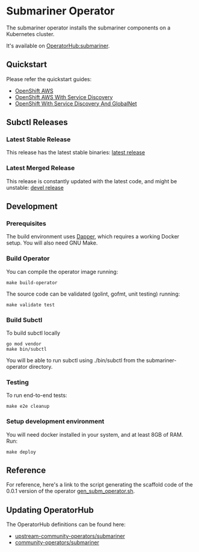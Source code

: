 # Submariner Operator

The submariner operator installs the submariner components on a Kubernetes cluster.

It's available on [OperatorHub:submariner](https://operatorhub.io/operator/submariner).

## Quickstart

Please refer the quickstart guides:

* [OpenShift AWS](https://submariner-io.github.io/quickstart/openshift)
* [OpenShift AWS With Service Discovery](https://submariner-io.github.io/quickstart/openshiftsd)
* [OpenShift With Service Discovery And GlobalNet](https://submariner-io.github.io/quickstart/openshiftgn/)

## Subctl Releases

### Latest Stable Release

This release has the latest stable binaries:
[latest release](https://github.com/submariner-io/submariner-operator/releases/latest)

### Latest Merged Release

This release is constantly updated with the latest code, and might be unstable:
[devel release](https://github.com/submariner-io/submariner-operator/releases/tag/devel)

## Development

### Prerequisites

The build environment uses
[Dapper](https://github.com/rancher/dapper), which requires a working
Docker setup. You will also need GNU Make.

### Build Operator

 You can compile the operator image running:

```shell
make build-operator
```

The source code can be validated (golint, gofmt, unit testing) running:

```shell
make validate test
```

### Build Subctl

To build subctl locally

```shell
go mod vendor
make bin/subctl
```

You will be able to run subctl using ./bin/subctl from the submariner-operator directory.

### Testing

To run end-to-end tests:

```shell
make e2e cleanup
```

### Setup development environment

You will need docker installed in your system, and at least 8GB of RAM. Run:

```shell
make deploy
```

## Reference

For reference, here's a link to the script generating the scaffold code of the 0.0.1
version of the operator [gen_subm_operator.sh](https://github.com/submariner-io/submariner/blob/v0.0.2/operators/go/gen_subm_operator.sh).

## Updating OperatorHub

The OperatorHub definitions can be found here:

* [upstream-community-operators/submariner](https://github.com/operator-framework/community-operators/tree/master/upstream-community-operators/submariner)
* [community-operators/submariner](https://github.com/operator-framework/community-operators/tree/master/community-operators/submariner)
